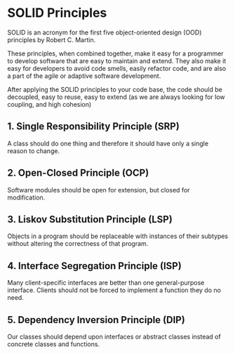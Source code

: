 # SOLID Principles

SOLID is an acronym for the first five object-oriented design (OOD) principles by Robert C. Martin.

These principles, when combined together, make it easy for a programmer to develop software that are easy to maintain and extend. They also make it easy for developers to avoid code smells, easily refactor code, and are also a part of the agile or adaptive software development.

After applying the SOLID principles to your code base, the code should be decoupled, easy to reuse, easy to extend (as we are always looking for low coupling, and high cohesion)

## 1. Single Responsibility Principle (SRP)

A class should do one thing and therefore it should have only a single reason to change.

## 2. Open-Closed Principle (OCP)

Software modules should be open for extension, but closed for modification.

## 3. Liskov Substitution Principle (LSP)

Objects in a program should be replaceable with instances of their subtypes without altering the correctness of that program.

## 4. Interface Segregation Principle (ISP)

Many client-specific interfaces are better than one general-purpose interface. Clients should not be forced to implement a function they do no need.

## 5. Dependency Inversion Principle (DIP)

Our classes should depend upon interfaces or abstract classes instead of concrete classes and functions.